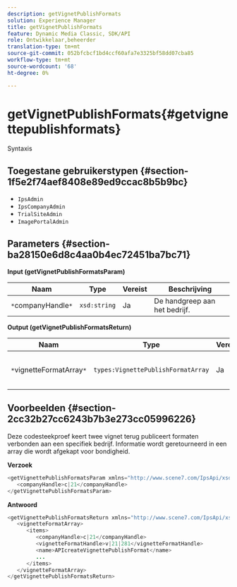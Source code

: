 ```yaml
---
description: getVignetPublishFormats
solution: Experience Manager
title: getVignetPublishFormats
feature: Dynamic Media Classic, SDK/API
role: Ontwikkelaar,beheerder
translation-type: tm+mt
source-git-commit: 052bfcbcf1bd4ccf60afa7e3325bf58dd07cba85
workflow-type: tm+mt
source-wordcount: '68'
ht-degree: 0%

---
```



# getVignetPublishFormats{#getvignettepublishformats}

Syntaxis

## Toegestane gebruikerstypen {#section-1f5e2f74aef8408e89ed9ccac8b5b9bc}

* `IpsAdmin`
* `IpsCompanyAdmin`
* `TrialSiteAdmin`
* `ImagePortalAdmin`

## Parameters {#section-ba28150e6d8c4aa0b4ec72451ba7bc71}

**Input (getVignetPublishFormatsParam)**

| Naam | Type | Vereist | Beschrijving |
|---|---|---|---|
| `*`companyHandle`*` | `xsd:string` | Ja | De handgreep aan het bedrijf. |

**Output (getVignetPublishFormatsReturn)**

| Naam | Type | Vereist | Beschrijving |
|---|---|---|---|
| `*`vignetteFormatArray`*` | `types:VignettePublishFormatArray` | Ja | Array met publicatie-indelingen voor vignet. |

## Voorbeelden {#section-2cc32b27cc6243b7b3e273cc05996226}

Deze codesteekproef keert twee vignet terug publiceert formaten verbonden aan een specifiek bedrijf. Informatie wordt geretourneerd in een array die wordt afgekapt voor bondigheid.

**Verzoek**

```java
<getVignettePublishFormatsParam xmlns="http://www.scene7.com/IpsApi/xsd/2008-01-15">
   <companyHandle>c|21</companyHandle>
</getVignettePublishFormatsParam>
```

**Antwoord**

```java
<getVignettePublishFormatsReturn xmlns="http://www.scene7.com/IpsApi/xsd/2008-01-15">
   <vignetteFormatArray>
      <items>
         <companyHandle>c|21</companyHandle>
         <vignetteFormatHandle>v|21|281</vignetteFormatHandle>
         <name>APIcreateVignettePublishFormat</name>
         ...
      </items>
   </vignetteFormatArray>
</getVignettePublishFormatsReturn>
```

